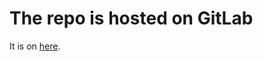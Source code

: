 # The repo is hosted on GitLab

It is on [here](https://gitlab.com/SimPilotAdamT/SimPilotAdamT-Arch-Repo).
